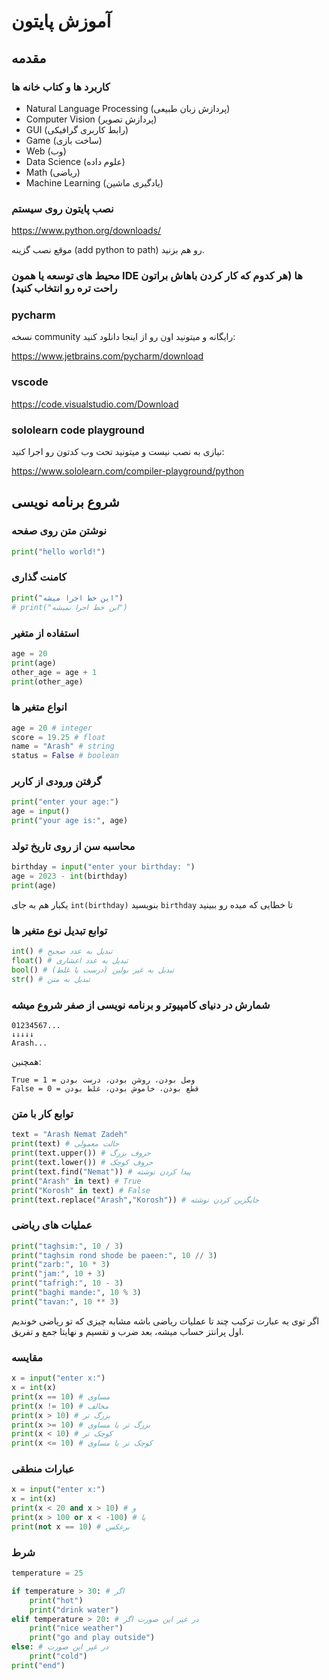 # آموزش پایتون
## مقدمه
### کاربرد ها و کتاب خانه ها
- Natural Language Processing (پردازش زبان طبیعی)
- Computer Vision (پردازش تصویر)
- GUI (رابط کاربری گرافیکی)
- Game (ساخت بازی)
- Web (وب)
- Data Science (علوم داده)
- Math (ریاضی)
- Machine Learning (یادگیری ماشین)
### نصب پایتون روی سیستم
https://www.python.org/downloads/

موقع نصب گزینه (add python to path) رو هم بزنید.
### محیط های توسعه یا همون IDE ها (هر کدوم که کار کردن باهاش براتون راحت تره رو انتخاب کنید)
### pycharm
نسخه community رایگانه و میتونید اون رو از اینجا دانلود کنید:

https://www.jetbrains.com/pycharm/download
### vscode
https://code.visualstudio.com/Download
### sololearn code playground
نیازی به نصب نیست و میتونید تحت وب کدتون رو اجرا کنید:

https://www.sololearn.com/compiler-playground/python

## شروع برنامه نویسی
### نوشتن متن روی صفحه
```python
print("hello world!")
```
### کامنت گذاری
```python
print("این خط اجرا میشه")
# print("این خط اجرا نمیشه")
```
### استفاده از متغیر
```python
age = 20
print(age)
other_age = age + 1
print(other_age)
```
### انواع متغیر ها
```python
age = 20 # integer
score = 19.25 # float
name = "Arash" # string
status = False # boolean
```
### گرفتن ورودی از کاربر
```python
print("enter your age:")
age = input()
print("your age is:", age)
```
### محاسبه سن از روی تاریخ تولد
```python
birthday = input("enter your birthday: ")
age = 2023 - int(birthday)
print(age)
```
یکبار هم به جای `int(birthday)` بنویسید `birthday` تا خطایی که میده رو ببینید
### توابع تبدیل نوع متغیر ها
```python
int() # تبدیل به عدد صحیح
float() # تبدیل به عدد اعشاری
bool() # تبدیل به غیر بولین (درست یا غلط)
str() # تبدیل به متن
```
### شمارش در دنیای کامپیوتر و برنامه نویسی از صفر شروع میشه
```
01234567...
↓↓↓↓↓
Arash...
```
همچنین:
```
True = 1 = وصل بودن، روشن بودن، درست بودن
False = 0 = قطع بودن، خاموش بودن، غلط بودن
```
### توابع کار با متن
```python
text = "Arash Nemat Zadeh"
print(text) # حالت معمولی
print(text.upper()) # حروف بزرگ
print(text.lower()) # حروف کوچک
print(text.find("Nemat")) # پیدا کردن نوشته
print("Arash" in text) # True
print("Korosh" in text) # False
print(text.replace("Arash","Korosh")) # جایگزین کردن نوشته
```
### عملیات های ریاضی
```python
print("taghsim:", 10 / 3)
print("taghsim rond shode be paeen:", 10 // 3)
print("zarb:", 10 * 3)
print("jam:", 10 + 3)
print("tafrigh:", 10 - 3)
print("baghi mande:", 10 % 3)
print("tavan:", 10 ** 3)
```
اگر توی یه عبارت ترکیب چند تا عملیات ریاضی باشه مشابه چیزی که تو ریاضی خوندیم اول پرانتز حساب میشه، بعد ضرب و تقسیم و نهایتا جمع و تفریق.
### مقایسه
```python
x = input("enter x:")
x = int(x)
print(x == 10) # مساوی
print(x != 10) # مخالف
print(x > 10) # بزرگ تر
print(x >= 10) # بزرگ تر یا مساوی
print(x < 10) # کوچک تر
print(x <= 10) # کوچک تر یا مساوی
```
### عبارات منطقی
```python
x = input("enter x:")
x = int(x)
print(x < 20 and x > 10) # و
print(x > 100 or x < -100) # یا
print(not x == 10) # برعکس
```
### شرط
```python
temperature = 25

if temperature > 30: # اگر
    print("hot")
    print("drink water")
elif temperature > 20: # در غیر این صورت اگر
    print("nice weather")
    print("go and play outside")
else: # در غیر این صورت
    print("cold")
print("end")
```
